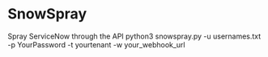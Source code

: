 # SnowSpray
Spray ServiceNow through the API
python3 snowspray.py -u usernames.txt -p YourPassword -t yourtenant -w your_webhook_url
